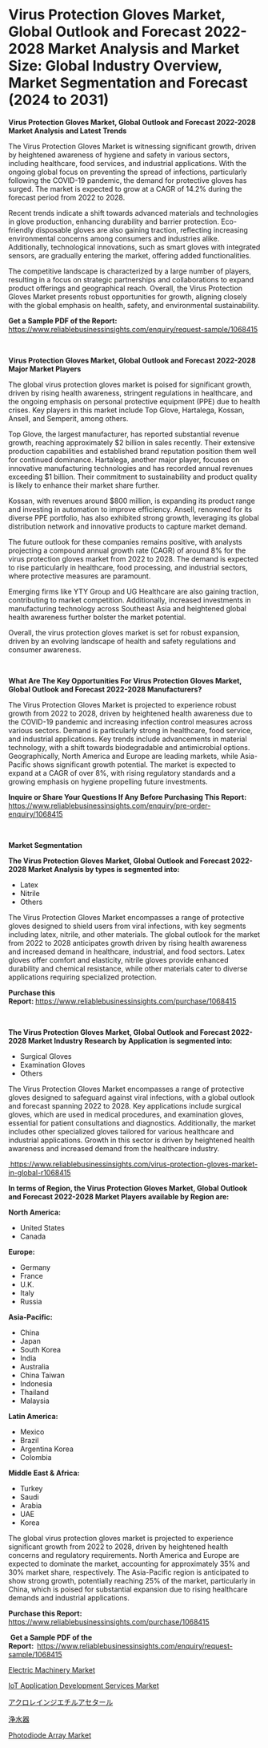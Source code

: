 <p><h1>Virus Protection Gloves Market, Global Outlook and Forecast 2022-2028 Market Analysis and Market Size: Global Industry Overview, Market Segmentation and Forecast (2024 to 2031)</h1></p><p><strong>Virus Protection Gloves Market, Global Outlook and Forecast 2022-2028 Market Analysis and Latest Trends</strong></p>
<p><p>The Virus Protection Gloves Market is witnessing significant growth, driven by heightened awareness of hygiene and safety in various sectors, including healthcare, food services, and industrial applications. With the ongoing global focus on preventing the spread of infections, particularly following the COVID-19 pandemic, the demand for protective gloves has surged. The market is expected to grow at a CAGR of 14.2% during the forecast period from 2022 to 2028.</p><p>Recent trends indicate a shift towards advanced materials and technologies in glove production, enhancing durability and barrier protection. Eco-friendly disposable gloves are also gaining traction, reflecting increasing environmental concerns among consumers and industries alike. Additionally, technological innovations, such as smart gloves with integrated sensors, are gradually entering the market, offering added functionalities. </p><p>The competitive landscape is characterized by a large number of players, resulting in a focus on strategic partnerships and collaborations to expand product offerings and geographical reach. Overall, the Virus Protection Gloves Market presents robust opportunities for growth, aligning closely with the global emphasis on health, safety, and environmental sustainability.</p></p>
<p><strong>Get a Sample PDF of the Report:&nbsp;</strong> <a href="https://www.reliablebusinessinsights.com/enquiry/request-sample/1068415">https://www.reliablebusinessinsights.com/enquiry/request-sample/1068415</a></p>
<p>&nbsp;</p>
<p><strong>Virus Protection Gloves Market, Global Outlook and Forecast 2022-2028 Major Market Players</strong></p>
<p><p>The global virus protection gloves market is poised for significant growth, driven by rising health awareness, stringent regulations in healthcare, and the ongoing emphasis on personal protective equipment (PPE) due to health crises. Key players in this market include Top Glove, Hartalega, Kossan, Ansell, and Semperit, among others.</p><p>Top Glove, the largest manufacturer, has reported substantial revenue growth, reaching approximately $2 billion in sales recently. Their extensive production capabilities and established brand reputation position them well for continued dominance. Hartalega, another major player, focuses on innovative manufacturing technologies and has recorded annual revenues exceeding $1 billion. Their commitment to sustainability and product quality is likely to enhance their market share further.</p><p>Kossan, with revenues around $800 million, is expanding its product range and investing in automation to improve efficiency. Ansell, renowned for its diverse PPE portfolio, has also exhibited strong growth, leveraging its global distribution network and innovative products to capture market demand.</p><p>The future outlook for these companies remains positive, with analysts projecting a compound annual growth rate (CAGR) of around 8% for the virus protection gloves market from 2022 to 2028. The demand is expected to rise particularly in healthcare, food processing, and industrial sectors, where protective measures are paramount.</p><p>Emerging firms like YTY Group and UG Healthcare are also gaining traction, contributing to market competition. Additionally, increased investments in manufacturing technology across Southeast Asia and heightened global health awareness further bolster the market potential.</p><p>Overall, the virus protection gloves market is set for robust expansion, driven by an evolving landscape of health and safety regulations and consumer awareness.</p></p>
<p>&nbsp;</p>
<p><strong>What Are The Key Opportunities For Virus Protection Gloves Market, Global Outlook and Forecast 2022-2028 Manufacturers?</strong></p>
<p><p>The Virus Protection Gloves Market is projected to experience robust growth from 2022 to 2028, driven by heightened health awareness due to the COVID-19 pandemic and increasing infection control measures across various sectors. Demand is particularly strong in healthcare, food service, and industrial applications. Key trends include advancements in material technology, with a shift towards biodegradable and antimicrobial options. Geographically, North America and Europe are leading markets, while Asia-Pacific shows significant growth potential. The market is expected to expand at a CAGR of over 8%, with rising regulatory standards and a growing emphasis on hygiene propelling future investments.</p></p>
<p><strong>Inquire or Share Your Questions If Any Before Purchasing This Report:</strong> <a href="https://www.reliablebusinessinsights.com/enquiry/pre-order-enquiry/1068415">https://www.reliablebusinessinsights.com/enquiry/pre-order-enquiry/1068415</a></p>
<p>&nbsp;</p>
<p><strong>Market Segmentation</strong></p>
<p><strong>The Virus Protection Gloves Market, Global Outlook and Forecast 2022-2028 Market Analysis by types is segmented into:</strong></p>
<p><ul><li>Latex</li><li>Nitrile</li><li>Others</li></ul></p>
<p><p>The Virus Protection Gloves Market encompasses a range of protective gloves designed to shield users from viral infections, with key segments including latex, nitrile, and other materials. The global outlook for the market from 2022 to 2028 anticipates growth driven by rising health awareness and increased demand in healthcare, industrial, and food sectors. Latex gloves offer comfort and elasticity, nitrile gloves provide enhanced durability and chemical resistance, while other materials cater to diverse applications requiring specialized protection.</p></p>
<p><strong>Purchase this Report:&nbsp;</strong><a href="https://www.reliablebusinessinsights.com/purchase/1068415">https://www.reliablebusinessinsights.com/purchase/1068415</a></p>
<p>&nbsp;</p>
<p><strong>The Virus Protection Gloves Market, Global Outlook and Forecast 2022-2028 Market Industry Research by Application is segmented into:</strong></p>
<p><ul><li>Surgical Gloves</li><li>Examination Gloves</li><li>Others</li></ul></p>
<p><p>The Virus Protection Gloves Market encompasses a range of protective gloves designed to safeguard against viral infections, with a global outlook and forecast spanning 2022 to 2028. Key applications include surgical gloves, which are used in medical procedures, and examination gloves, essential for patient consultations and diagnostics. Additionally, the market includes other specialized gloves tailored for various healthcare and industrial applications. Growth in this sector is driven by heightened health awareness and increased demand from the healthcare industry.</p></p>
<p><a href="https://www.reliablebusinessinsights.com/virus-protection-gloves-market-in-global-r1068415">&nbsp;https://www.reliablebusinessinsights.com/virus-protection-gloves-market-in-global-r1068415</a></p>
<p><strong>In terms of Region, the Virus Protection Gloves Market, Global Outlook and Forecast 2022-2028 Market Players available by Region are:</strong></p>
<p>
    <p> <strong> North America: </strong>
        <ul>
            <li>United States</li>
            <li>Canada</li>
        </ul>
        </p> 
    <p> <strong> Europe: </strong>
        <ul>
            <li>Germany</li>
            <li>France</li>
            <li>U.K.</li>
            <li>Italy</li>
            <li>Russia</li>
        </ul>
        </p> 
    <p> <strong> Asia-Pacific: </strong>
        <ul>
            <li>China</li>
            <li>Japan</li>
            <li>South Korea</li>
            <li>India</li>
            <li>Australia</li>
            <li>China Taiwan</li>
            <li>Indonesia</li>
            <li>Thailand</li>
            <li>Malaysia</li>
        </ul>
        </p> 
    <p> <strong> Latin America: </strong>
        <ul>
            <li>Mexico</li>
            <li>Brazil</li>
            <li>Argentina Korea</li>
            <li>Colombia</li>
        </ul>
        </p> 
    <p> <strong> Middle East & Africa: </strong>
        <ul>
            <li>Turkey</li>
            <li>Saudi</li>
            <li>Arabia</li>
            <li>UAE</li>
            <li>Korea</li>
        </ul>
    </p>
    </p>
<p><p>The global virus protection gloves market is projected to experience significant growth from 2022 to 2028, driven by heightened health concerns and regulatory requirements. North America and Europe are expected to dominate the market, accounting for approximately 35% and 30% market share, respectively. The Asia-Pacific region is anticipated to show strong growth, potentially reaching 25% of the market, particularly in China, which is poised for substantial expansion due to rising healthcare demands and industrial applications.</p></p>
<p><strong>Purchase this Report: </strong><a href="https://www.reliablebusinessinsights.com/purchase/1068415">https://www.reliablebusinessinsights.com/purchase/1068415</a></p>
<p>&nbsp;<strong>Get a Sample PDF of the Report:&nbsp;&nbsp;</strong><a href="https://www.reliablebusinessinsights.com/enquiry/request-sample/1068415">https://www.reliablebusinessinsights.com/enquiry/request-sample/1068415</a></p>
<p><strong></strong></p>
<p><p><a href="https://www.linkedin.com/pulse/global-electric-machinery-market-product-type-application-tbkqe?trackingId=Qx7AQzU%2BShq04Y4%2BZsDetw%3D%3D">Electric Machinery Market</a></p><p><a href="https://medium.com/@ransomohns/iot-application-development-services-market-industry-trends-and-forecast-for-period-from-2024-to-11f9c2c5d831">IoT Application Development Services Market</a></p><p><a href="https://medium.com/@drfg4t/%E3%82%A2%E3%82%AF%E3%83%AD%E3%83%AC%E3%82%A4%E3%83%B3%E3%82%B8%E3%82%A8%E3%83%81%E3%83%AB%E3%82%A2%E3%82%BB%E3%82%BF%E3%83%BC%E3%83%AB%E5%B8%82%E5%A0%B4%E4%BA%88%E6%B8%AC-2024%E5%B9%B4%E3%81%8B%E3%82%892031%E5%B9%B4%E3%81%BE%E3%81%A7%E3%81%AE%E3%82%B0%E3%83%AD%E3%83%BC%E3%83%90%E3%83%AB%E5%B8%82%E5%A0%B4%E5%8B%95%E5%90%91%E3%81%A8%E5%88%86%E6%9E%90-190%E3%83%9A%E3%83%BC%E3%82%B8-a12d18a0f99a">アクロレインジエチルアセタール</a></p><p><a href="https://medium.com/@lavonnedefsmc/%E3%82%B0%E3%83%AD%E3%83%BC%E3%83%90%E3%83%AB%E3%82%A6%E3%82%A9%E3%83%BC%E3%82%BF%E3%83%BC%E3%83%94%E3%83%A5%E3%83%AA%E3%83%95%E3%82%A3%E3%82%A2%E3%83%9E%E3%83%BC%E3%82%B1%E3%83%83%E3%83%88%E3%81%AE%E5%8C%85%E6%8B%AC%E7%9A%84%E3%81%AA%E5%88%86%E6%9E%90-%E6%88%90%E9%95%B7%E3%83%88%E3%83%AC%E3%83%B3%E3%83%89-%E3%83%9E%E3%83%BC%E3%82%B1%E3%83%83%E3%83%88%E4%BA%88%E6%B8%AC-2024%E5%B9%B4-2031%E5%B9%B4-69c233043681">浄水器</a></p><p><a href="https://medium.com/@guyskiles48/insights-into-the-photodiode-array-market-market-players-market-size-geographical-regions-and-7d75874d833c">Photodiode Array Market</a></p></p>